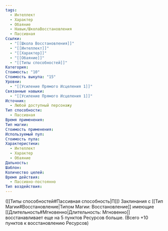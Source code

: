 ```yaml
---
tags:
  - Интеллект
  - Характер
  - Обаяние
  - Навык/ШколаВосстановления
  - Пассивная
Ссылки:
  - "[[Школа Восстановления]]"
  - "[[Интеллект]]"
  - "[[Характер]]"
  - "[[Обаяние]]"
  - "[[Типы способностей]]"
Категория: 
Стоимость: "10"
Стоимость выкупа: "15"
Уровни:
  - "[[Усиление Прямого Исцеления 1]]"
Связанные навыки:
  - "[[Усиление Прямого Исцеления 1]]"
Источник:
  - Любой доступный персонажу
Тип способности:
  - Пассивная
Время применения: 
Тип магии: 
Стоимость применения: 
Используемый пул: 
Стоимость пула: 
Характеристики:
  - Интеллект
  - Характер
  - Обаяние
Дальность: 
Шаблон: 
Количество целей: 
Время действия:
  - Пассивно-постоянно
Тип воздействия:
---
```

([[Типы способностей#Пассивная способность|П]]) Заклинания с [[Тип Магии#Восстановление|Типом Магии: Восстановление]] имеющие [[Длительность#Мгновенно|Длительность: Мгновенно]] восстанавливает еще на 5 пунктов Ресурсов больше. (Всего +10 пунктов к восстановлению Ресурсов)

 